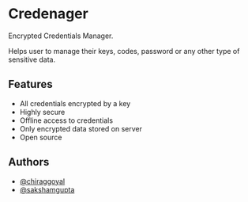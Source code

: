 # Credenager #

Encrypted Credentials Manager.

Helps user to manage their keys, codes, password or any other type of sensitive data.
## Features

- All credentials encrypted by a key
- Highly secure
- Offline access to credentials
- Only encrypted data stored on server
- Open source


## Authors

- [@chiraggoyal](https://github.com/chirag1910)
- [@sakshamgupta](https://github.com/sakshamgupta2004)
